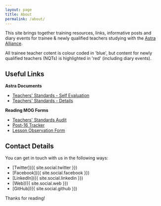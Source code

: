 ```yaml
---
layout: page
title: About
permalink: /about/
---
```


This site brings together training resources, links, informative posts and diary events for trainee & newly qualified teachers studying with the [Astra Alliance](http://www.astra-alliance.com).

All trainee teacher cotent is colour coded in 'blue', but content for newly qualified teachers (NQTs) is highlighted in 'red' (including diary events).

## Useful Links

__Astra Documents__

* [Teachers' Standards - Self Evaluation](https://docs.google.com/spreadsheets/d/1Ohi9RiWiOT5OdEaho3B5iuSwB9ItJxjLH3WWldkhtoQ/copy)
* [Teachers' Standards - Details](https://docs.google.com/document/d/14O2Mxo4y0TTwckOmbJpDnaCHM0jvdwxV9eR4nFEuEGw/view)

__Reading MOG Forms__

* [Teachers' Standards Audit](https://docs.google.com/a/astra-alliance.com/document/d/1XszIfv0rTG2SYUb9gH9W3HCXYngeSb0ZzOice2xvFsY/copy)
* [Post-16 Tracker](https://docs.google.com/a/astra-alliance.com/document/d/117bAAH2sV8ihkv9jX3JC7mJz9_iqWWppNNWHzJu1w20/copy)
* [Lesson Observation Form](https://docs.google.com/document/d/1sFRRFKZog7bYxf_3M2HdWleGQMPgCOCZWEA_yyomg4k/copy)

## Contact Details

You can get in touch with us in the following ways:

* [Twitter]({{ site.social.twitter }})
* [Facebook]({{ site.social.facebook }})
* [LinkedIn]({{ site.social.linkedin }})
* [Web]({{ site.social.web }})
* [GitHub]({{ site.social.github }})

Thanks for reading!